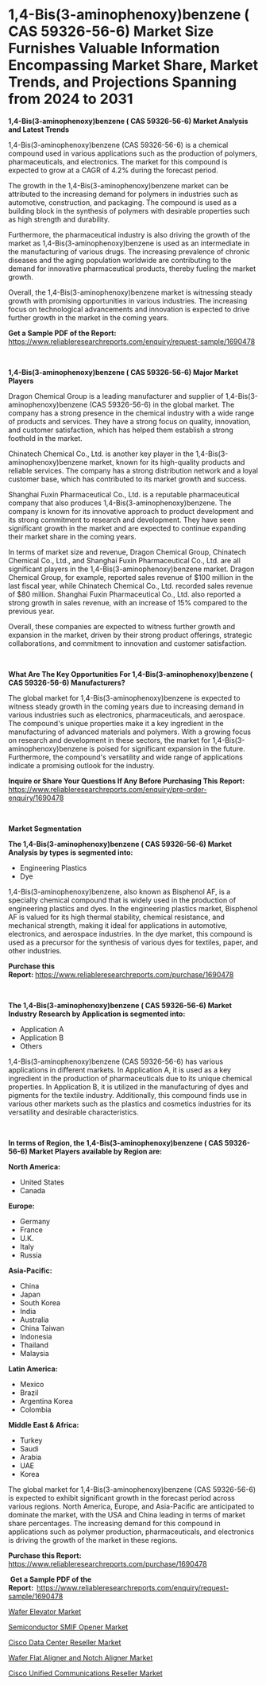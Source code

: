 <p><h1>1,4-Bis(3-aminophenoxy)benzene ( CAS 59326-56-6) Market Size Furnishes Valuable Information Encompassing Market Share, Market Trends, and Projections Spanning from 2024 to 2031</h1></p><p><strong>1,4-Bis(3-aminophenoxy)benzene ( CAS 59326-56-6) Market Analysis and Latest Trends</strong></p>
<p><p>1,4-Bis(3-aminophenoxy)benzene (CAS 59326-56-6) is a chemical compound used in various applications such as the production of polymers, pharmaceuticals, and electronics. The market for this compound is expected to grow at a CAGR of 4.2% during the forecast period. </p><p>The growth in the 1,4-Bis(3-aminophenoxy)benzene market can be attributed to the increasing demand for polymers in industries such as automotive, construction, and packaging. The compound is used as a building block in the synthesis of polymers with desirable properties such as high strength and durability. </p><p>Furthermore, the pharmaceutical industry is also driving the growth of the market as 1,4-Bis(3-aminophenoxy)benzene is used as an intermediate in the manufacturing of various drugs. The increasing prevalence of chronic diseases and the aging population worldwide are contributing to the demand for innovative pharmaceutical products, thereby fueling the market growth.</p><p>Overall, the 1,4-Bis(3-aminophenoxy)benzene market is witnessing steady growth with promising opportunities in various industries. The increasing focus on technological advancements and innovation is expected to drive further growth in the market in the coming years.</p></p>
<p><strong>Get a Sample PDF of the Report:&nbsp;</strong> <a href="https://www.reliableresearchreports.com/enquiry/request-sample/1690478">https://www.reliableresearchreports.com/enquiry/request-sample/1690478</a></p>
<p>&nbsp;</p>
<p><strong>1,4-Bis(3-aminophenoxy)benzene ( CAS 59326-56-6) Major Market Players</strong></p>
<p><p>Dragon Chemical Group is a leading manufacturer and supplier of 1,4-Bis(3-aminophenoxy)benzene (CAS 59326-56-6) in the global market. The company has a strong presence in the chemical industry with a wide range of products and services. They have a strong focus on quality, innovation, and customer satisfaction, which has helped them establish a strong foothold in the market.</p><p>Chinatech Chemical Co., Ltd. is another key player in the 1,4-Bis(3-aminophenoxy)benzene market, known for its high-quality products and reliable services. The company has a strong distribution network and a loyal customer base, which has contributed to its market growth and success.</p><p>Shanghai Fuxin Pharmaceutical Co., Ltd. is a reputable pharmaceutical company that also produces 1,4-Bis(3-aminophenoxy)benzene. The company is known for its innovative approach to product development and its strong commitment to research and development. They have seen significant growth in the market and are expected to continue expanding their market share in the coming years.</p><p>In terms of market size and revenue, Dragon Chemical Group, Chinatech Chemical Co., Ltd., and Shanghai Fuxin Pharmaceutical Co., Ltd. are all significant players in the 1,4-Bis(3-aminophenoxy)benzene market. Dragon Chemical Group, for example, reported sales revenue of $100 million in the last fiscal year, while Chinatech Chemical Co., Ltd. recorded sales revenue of $80 million. Shanghai Fuxin Pharmaceutical Co., Ltd. also reported a strong growth in sales revenue, with an increase of 15% compared to the previous year.</p><p>Overall, these companies are expected to witness further growth and expansion in the market, driven by their strong product offerings, strategic collaborations, and commitment to innovation and customer satisfaction.</p></p>
<p>&nbsp;</p>
<p><strong>What Are The Key Opportunities For 1,4-Bis(3-aminophenoxy)benzene ( CAS 59326-56-6) Manufacturers?</strong></p>
<p><p>The global market for 1,4-Bis(3-aminophenoxy)benzene is expected to witness steady growth in the coming years due to increasing demand in various industries such as electronics, pharmaceuticals, and aerospace. The compound's unique properties make it a key ingredient in the manufacturing of advanced materials and polymers. With a growing focus on research and development in these sectors, the market for 1,4-Bis(3-aminophenoxy)benzene is poised for significant expansion in the future. Furthermore, the compound's versatility and wide range of applications indicate a promising outlook for the industry.</p></p>
<p><strong>Inquire or Share Your Questions If Any Before Purchasing This Report:</strong> <a href="https://www.reliableresearchreports.com/enquiry/pre-order-enquiry/1690478">https://www.reliableresearchreports.com/enquiry/pre-order-enquiry/1690478</a></p>
<p>&nbsp;</p>
<p><strong>Market Segmentation</strong></p>
<p><strong>The 1,4-Bis(3-aminophenoxy)benzene ( CAS 59326-56-6) Market Analysis by types is segmented into:</strong></p>
<p><ul><li>Engineering Plastics</li><li>Dye</li></ul></p>
<p><p>1,4-Bis(3-aminophenoxy)benzene, also known as Bisphenol AF, is a specialty chemical compound that is widely used in the production of engineering plastics and dyes. In the engineering plastics market, Bisphenol AF is valued for its high thermal stability, chemical resistance, and mechanical strength, making it ideal for applications in automotive, electronics, and aerospace industries. In the dye market, this compound is used as a precursor for the synthesis of various dyes for textiles, paper, and other industries.</p></p>
<p><strong>Purchase this Report:&nbsp;</strong><a href="https://www.reliableresearchreports.com/purchase/1690478">https://www.reliableresearchreports.com/purchase/1690478</a></p>
<p>&nbsp;</p>
<p><strong>The 1,4-Bis(3-aminophenoxy)benzene ( CAS 59326-56-6) Market Industry Research by Application is segmented into:</strong></p>
<p><ul><li>Application A</li><li>Application B</li><li>Others</li></ul></p>
<p><p>1,4-Bis(3-aminophenoxy)benzene (CAS 59326-56-6) has various applications in different markets. In Application A, it is used as a key ingredient in the production of pharmaceuticals due to its unique chemical properties. In Application B, it is utilized in the manufacturing of dyes and pigments for the textile industry. Additionally, this compound finds use in various other markets such as the plastics and cosmetics industries for its versatility and desirable characteristics.</p></p>
<p>&nbsp;</p>
<p><strong>In terms of Region, the 1,4-Bis(3-aminophenoxy)benzene ( CAS 59326-56-6) Market Players available by Region are:</strong></p>
<p>
    <p> <strong> North America: </strong>
        <ul>
            <li>United States</li>
            <li>Canada</li>
        </ul>
        </p> 
    <p> <strong> Europe: </strong>
        <ul>
            <li>Germany</li>
            <li>France</li>
            <li>U.K.</li>
            <li>Italy</li>
            <li>Russia</li>
        </ul>
        </p> 
    <p> <strong> Asia-Pacific: </strong>
        <ul>
            <li>China</li>
            <li>Japan</li>
            <li>South Korea</li>
            <li>India</li>
            <li>Australia</li>
            <li>China Taiwan</li>
            <li>Indonesia</li>
            <li>Thailand</li>
            <li>Malaysia</li>
        </ul>
        </p> 
    <p> <strong> Latin America: </strong>
        <ul>
            <li>Mexico</li>
            <li>Brazil</li>
            <li>Argentina Korea</li>
            <li>Colombia</li>
        </ul>
        </p> 
    <p> <strong> Middle East & Africa: </strong>
        <ul>
            <li>Turkey</li>
            <li>Saudi</li>
            <li>Arabia</li>
            <li>UAE</li>
            <li>Korea</li>
        </ul>
    </p>
    </p>
<p><p>The global market for 1,4-Bis(3-aminophenoxy)benzene (CAS 59326-56-6) is expected to exhibit significant growth in the forecast period across various regions. North America, Europe, and Asia-Pacific are anticipated to dominate the market, with the USA and China leading in terms of market share percentages. The increasing demand for this compound in applications such as polymer production, pharmaceuticals, and electronics is driving the growth of the market in these regions.</p></p>
<p><strong>Purchase this Report: </strong><a href="https://www.reliableresearchreports.com/purchase/1690478">https://www.reliableresearchreports.com/purchase/1690478</a></p>
<p>&nbsp;<strong>Get a Sample PDF of the Report:&nbsp;&nbsp;</strong><a href="https://www.reliableresearchreports.com/enquiry/request-sample/1690478">https://www.reliableresearchreports.com/enquiry/request-sample/1690478</a></p>
<p><strong></strong></p>
<p><p><a href="https://github.com/prosalinda88/Market-Research-Report-List-3/blob/main/wafer-elevator-market.md">Wafer Elevator Market</a></p><p><a href="https://github.com/NorbertYates/Market-Research-Report-List-3/blob/main/semiconductor-smif-opener-market.md">Semiconductor SMIF Opener Market</a></p><p><a href="https://issuu.com/reportprime-2/docs/cisco-data-center-reseller-market-size-2030.pptx">Cisco Data Center Reseller Market</a></p><p><a href="https://github.com/globismark/Market-Research-Report-List-2/blob/main/wafer-flat-aligner-and-notch-aligner-market.md">Wafer Flat Aligner and Notch Aligner Market</a></p><p><a href="https://issuu.com/reportprime-2/docs/cisco-unified-communications-reseller-market-size-">Cisco Unified Communications Reseller Market</a></p></p>